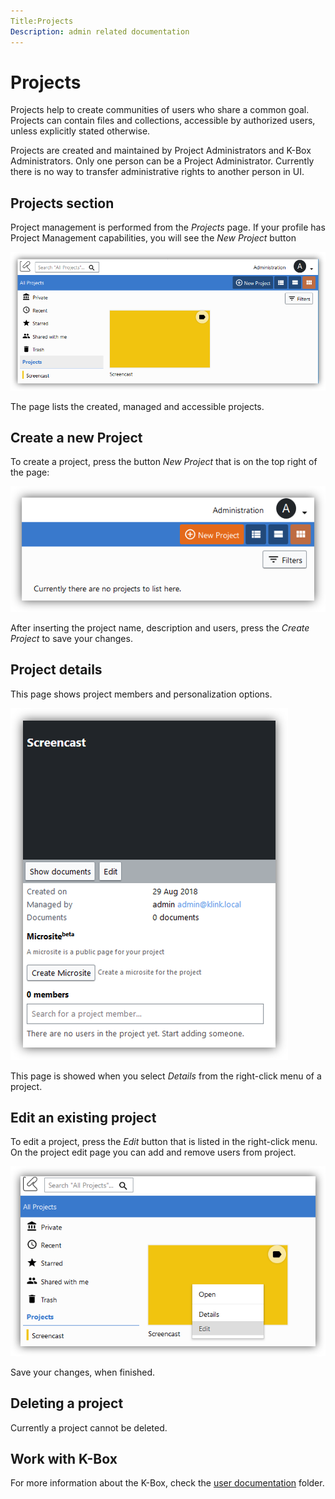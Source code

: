 ```yaml
---
Title:Projects
Description: admin related documentation
---
```

# Projects

Projects help to create communities of users who share a common goal. Projects can contain files and collections, 
accessible by authorized users, unless explicitly stated otherwise.

Projects are created and maintained by Project Administrators and K-Box Administrators. Only one person can be a Project Administrator. Currently there is no way to transfer administrative rights to another person in UI.

## Projects section

Project management is performed from the _Projects_ page. If your profile has Project Management capabilities, 
you will see the _New Project_ button

![navigation menu](../user/images/dms-projects-section.JPG)

The page lists the created, managed and accessible projects. 

## Create a new Project

To create a project, press the button _New Project_ that is on the top right of the page:

![Create Project Button](../user/images/dms-projects-new-btn.JPG)

After inserting the project name, description and users, press the _Create Project_ to save your changes.

## <a id="prjDetails"></a>Project details

This page shows project members and personalization options.

![Project Details](../user/images/dms-project-show.JPG)

This page is showed when you select _Details_ from the right-click menu of a project.

## Edit an existing project

To edit a project, press the _Edit_ button that is listed in the right-click menu. On the project edit page you can add and remove users from project. 

![Project Edit - details-menu](../user/images/prj-edit-button.PNG)

Save your changes, when finished. 

## Deleting a project

Currently a project cannot be deleted.

## Work with K-Box

For more information about the K-Box, check the [user documentation](../user/) folder.  


